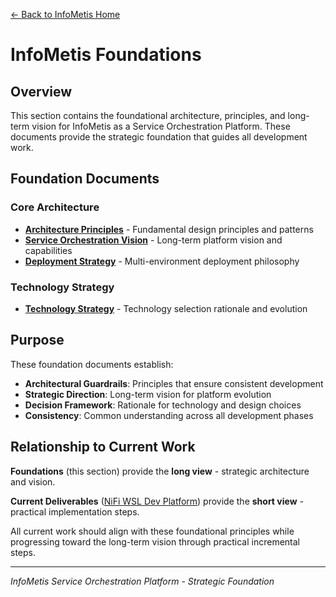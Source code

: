 [← Back to InfoMetis Home](../../README.md)

# InfoMetis Foundations

## Overview

This section contains the foundational architecture, principles, and long-term vision for InfoMetis as a Service Orchestration Platform. These documents provide the strategic foundation that guides all development work.

## Foundation Documents

### Core Architecture
- **[Architecture Principles](./architecture-principles.md)** - Fundamental design principles and patterns
- **[Service Orchestration Vision](./service-orchestration-vision.md)** - Long-term platform vision and capabilities
- **[Deployment Strategy](./deployment-strategy.md)** - Multi-environment deployment philosophy

### Technology Strategy
- **[Technology Strategy](./technology-strategy.md)** - Technology selection rationale and evolution

## Purpose

These foundation documents establish:

- **Architectural Guardrails**: Principles that ensure consistent development
- **Strategic Direction**: Long-term vision for platform evolution
- **Decision Framework**: Rationale for technology and design choices
- **Consistency**: Common understanding across all development phases

## Relationship to Current Work

**Foundations** (this section) provide the **long view** - strategic architecture and vision.

**Current Deliverables** ([NiFi WSL Dev Platform](../nifi-wsl-dev-platform/)) provide the **short view** - practical implementation steps.

All current work should align with these foundational principles while progressing toward the long-term vision through practical incremental steps.

---

*InfoMetis Service Orchestration Platform - Strategic Foundation*